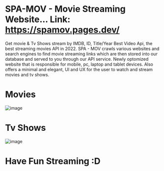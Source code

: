 # SPA-MOV - Movie Streaming Website... Link: https://spamov.pages.dev/
Get movie & Tv Shows stream by IMDB, ID, Title/Year Best Video Api, the best streaming movies API in 2022. SPA - MOV crawls various websites and search engines to find movie streaming links which are then stored into our database and served to you through our API service. Newly optomized website that is responsible for mobile, pc, laptop and tablet devices. Also offers a minimal and elegant, UI and UX for the user to watch and stream movies and tv shows.
# Movies 
![image](https://user-images.githubusercontent.com/95515701/161471067-51769805-6691-40ac-8dfd-e7d274c31fd3.png)
# Tv Shows
![image](https://user-images.githubusercontent.com/95515701/161471094-68c448d4-b63a-40f0-a8ed-0522e4dca9ad.png)
# Have Fun Streaming :D
